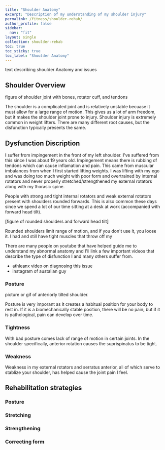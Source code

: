 ```yaml
---
title: "Shoulder Anatomy"
excerpt: "Description of my understanding of my shoulder injury"
permalink: /fitness/shoulder-rehab/
author_profile: false
sidebar:
  nav: "fit"
layout: single
collection: shoulder-rehab
toc: true
toc_sticky: true
toc_label: "Shoulder Anatomy"
---
```


text describing shoulder Anatomy and issues

## Shoulder Overview

figure of shoulder joint with bones, rotator cuff, and tendons

The shoulder is a complicated joint and is relatively unstable becuase it must allow for a large range of motion. This gives us a lot of arm freedom, but it makes the shoulder joint prone to injury. Shoulder injury is extremely common in weight lifters. There are many different root causes, but the disfunction typically presents the same. 

## Dysfunction Discription

I suffer from impingement in the front of my left shoulder. I've suffered from this since I was about 19 years old. Impingement means there is rubbing of tendons which can cause inflamation and pain. This came from muscular imbalances from when I first started lifting weights. I was lifting with my ego and was doing too much weight with poor form and overtrained by internal rotators and never properly stretched/strengthened my external rotators along with my thorasic spine.

People with strong and tight internal rotators and weak external rotators present with shoulders rounded forwards. This is also common these days since we spend a lot of our time sitting at a desk at work (accompanied with forward head tilt). 

[figure of rounded shoulders and forward head tilt]

Rounded shoulders limit range of motion, and if you don't use it, you loose it. I had and still have tight muscles that throw off my 

There are many people on youtube that have helped guide me to understand my abnormal anatomy and I'll link a few important videos that describe the type of disfunction I and many others suffer from. 

- athleanx video on diagnosing this issue
- instagram of austalian guy

### Posture

picture or gif of anteriorly tilted shoulder.

Posture is very imporant as it creates a habitual position for your body to rest in. If it is a biomechanically stable position, there will be no pain, but if it is pathological, pain can develop over time.

### Tightness

With bad posture comes lack of range of motion in certain joints. In the shoulder specifically, anterior rotation causes the suprispinatus to be tight.

### Weakness

Weakness in my external rotators and serratus anterior, all of which serve to stablize your shoulder, has helped cause the joint pain I feel.


## Rehabilitation strategies

### Posture

### Stretching

### Strengthening

### Correcting form
